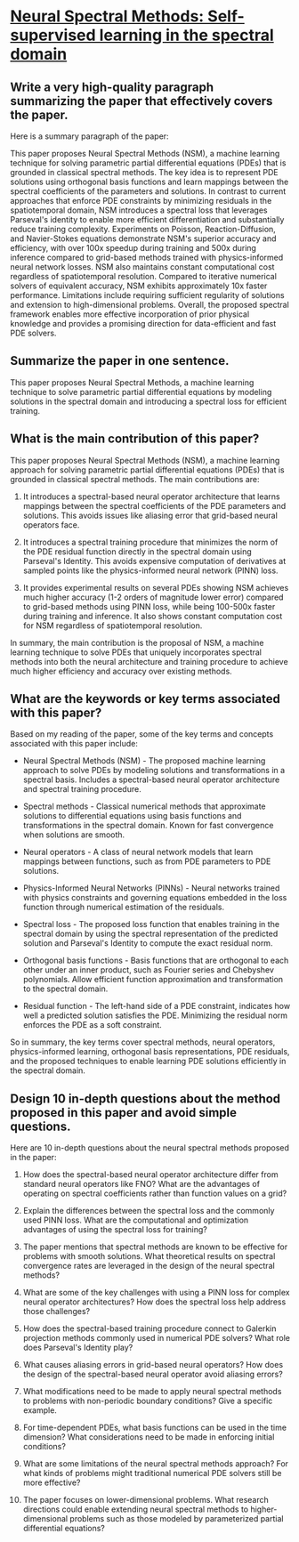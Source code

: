# [Neural Spectral Methods: Self-supervised learning in the spectral domain](https://arxiv.org/abs/2312.05225)

## Write a very high-quality paragraph summarizing the paper that effectively covers the paper.

 Here is a summary paragraph of the paper:

This paper proposes Neural Spectral Methods (NSM), a machine learning technique for solving parametric partial differential equations (PDEs) that is grounded in classical spectral methods. The key idea is to represent PDE solutions using orthogonal basis functions and learn mappings between the spectral coefficients of the parameters and solutions. In contrast to current approaches that enforce PDE constraints by minimizing residuals in the spatiotemporal domain, NSM introduces a spectral loss that leverages Parseval's identity to enable more efficient differentiation and substantially reduce training complexity. Experiments on Poisson, Reaction-Diffusion, and Navier-Stokes equations demonstrate NSM's superior accuracy and efficiency, with over 100x speedup during training and 500x during inference compared to grid-based methods trained with physics-informed neural network losses. NSM also maintains constant computational cost regardless of spatiotemporal resolution. Compared to iterative numerical solvers of equivalent accuracy, NSM exhibits approximately 10x faster performance. Limitations include requiring sufficient regularity of solutions and extension to high-dimensional problems. Overall, the proposed spectral framework enables more effective incorporation of prior physical knowledge and provides a promising direction for data-efficient and fast PDE solvers.


## Summarize the paper in one sentence.

 This paper proposes Neural Spectral Methods, a machine learning technique to solve parametric partial differential equations by modeling solutions in the spectral domain and introducing a spectral loss for efficient training.


## What is the main contribution of this paper?

 This paper proposes Neural Spectral Methods (NSM), a machine learning approach for solving parametric partial differential equations (PDEs) that is grounded in classical spectral methods. The main contributions are:

1) It introduces a spectral-based neural operator architecture that learns mappings between the spectral coefficients of the PDE parameters and solutions. This avoids issues like aliasing error that grid-based neural operators face.

2) It introduces a spectral training procedure that minimizes the norm of the PDE residual function directly in the spectral domain using Parseval's Identity. This avoids expensive computation of derivatives at sampled points like the physics-informed neural network (PINN) loss.

3) It provides experimental results on several PDEs showing NSM achieves much higher accuracy (1-2 orders of magnitude lower error) compared to grid-based methods using PINN loss, while being 100-500x faster during training and inference. It also shows constant computation cost for NSM regardless of spatiotemporal resolution.

In summary, the main contribution is the proposal of NSM, a machine learning technique to solve PDEs that uniquely incorporates spectral methods into both the neural architecture and training procedure to achieve much higher efficiency and accuracy over existing methods.


## What are the keywords or key terms associated with this paper?

 Based on my reading of the paper, some of the key terms and concepts associated with this paper include:

- Neural Spectral Methods (NSM) - The proposed machine learning approach to solve PDEs by modeling solutions and transformations in a spectral basis. Includes a spectral-based neural operator architecture and spectral training procedure.

- Spectral methods - Classical numerical methods that approximate solutions to differential equations using basis functions and transformations in the spectral domain. Known for fast convergence when solutions are smooth.

- Neural operators - A class of neural network models that learn mappings between functions, such as from PDE parameters to PDE solutions.

- Physics-Informed Neural Networks (PINNs) - Neural networks trained with physics constraints and governing equations embedded in the loss function through numerical estimation of the residuals. 

- Spectral loss - The proposed loss function that enables training in the spectral domain by using the spectral representation of the predicted solution and Parseval's Identity to compute the exact residual norm.

- Orthogonal basis functions - Basis functions that are orthogonal to each other under an inner product, such as Fourier series and Chebyshev polynomials. Allow efficient function approximation and transformation to the spectral domain.

- Residual function - The left-hand side of a PDE constraint, indicates how well a predicted solution satisfies the PDE. Minimizing the residual norm enforces the PDE as a soft constraint.

So in summary, the key terms cover spectral methods, neural operators, physics-informed learning, orthogonal basis representations, PDE residuals, and the proposed techniques to enable learning PDE solutions efficiently in the spectral domain.


## Design 10 in-depth questions about the method proposed in this paper and avoid simple questions.

 Here are 10 in-depth questions about the neural spectral methods proposed in the paper:

1) How does the spectral-based neural operator architecture differ from standard neural operators like FNO? What are the advantages of operating on spectral coefficients rather than function values on a grid?

2) Explain the differences between the spectral loss and the commonly used PINN loss. What are the computational and optimization advantages of using the spectral loss for training? 

3) The paper mentions that spectral methods are known to be effective for problems with smooth solutions. What theoretical results on spectral convergence rates are leveraged in the design of the neural spectral methods?

4) What are some of the key challenges with using a PINN loss for complex neural operator architectures? How does the spectral loss help address those challenges?

5) How does the spectral-based training procedure connect to Galerkin projection methods commonly used in numerical PDE solvers? What role does Parseval's Identity play?

6) What causes aliasing errors in grid-based neural operators? How does the design of the spectral-based neural operator avoid aliasing errors?

7) What modifications need to be made to apply neural spectral methods to problems with non-periodic boundary conditions? Give a specific example.  

8) For time-dependent PDEs, what basis functions can be used in the time dimension? What considerations need to be made in enforcing initial conditions?

9) What are some limitations of the neural spectral methods approach? For what kinds of problems might traditional numerical PDE solvers still be more effective?

10) The paper focuses on lower-dimensional problems. What research directions could enable extending neural spectral methods to higher-dimensional problems such as those modeled by parameterized partial differential equations?
